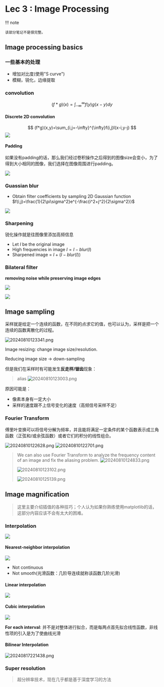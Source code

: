 # Lec 3 : Image Processing

!!! note

    该部分笔记不是很完整。

## Image processing basics

### 一些基本的处理

- 增加对比度(使用"S curve")
- 模糊，锐化，边缘提取

### convolution

$$
(f*g)(x)=\int_{-\infty}^{\infty}f(y)g(x-y)dy
$$

#### Discrete 2D convolution


$$
(f*g)(x,y)=\sum_{i,j=-\infty}^{\infty}f(i,j)I(x-i,y-j)
$$
![](image/3.1.png)

#### Padding

如果没有padding的话，那么我们经过卷积操作之后得到的图像size会变小，为了得到大小相同的图像，我们选择在图像周围进行padding。

![](image/3.2.png)



### Guassian blur

- Obtain filter coefficients by sampling 2D Gaussian function $f(i,j)=\frac{1}{2\pi\sigma^2}e^{-\frac{i^2+j^2}{2\sigma^2}}$

![](image/3.3.png)

### Sharpening

锐化操作就是往图像里添加高频信息

- Let $I$ be the original image
- High frequencies in image $I=I-blur(I)$
- Sharpened image = $I+(I-blur(I))$



### Bilateral filter

**removing noise while preserving image edges**

![](image/3.4.png)

![](image/3.5.png)



## Image sampling

采样就是给定一个连续的函数，在不同的点求它的值，也可以认为，采样是把一个连续的函数离散化的过程。

![20240810123341.png](graph/20240810123341.png)

Image resizing: change image size/resolution.

Reducing image size -> down-sampling

但是我们在采样时有可能发生**反走样/锯齿**现象：

> alias
> ![20240810123003.png](graph/20240810123003.png)

原因可能是：

- 像素本身有一定大小
- 采样的速度跟不上信号变化的速度（高频信号采样不足）

### Fourier Transform

傅里叶变换可以将信号分解为频率，并且能将满足一定条件的某个函数表示成三角函数（正弦和/或余弦函数）或者它们的积分的线性组合。

![20240810122628.png](graph/20240810122628.png)
![20240810122701.png](graph/20240810122701.png)

> We can also use Fourier Transform to analyze the frequency content of an image and fix the aliasing problem.
> ![20240810124833.png](graph/20240810124833.png)
> 
> ![20240810123102.png](graph/20240810123102.png)
>
> ![20240810125139.png](graph/20240810125139.png)


## Image magnification
> 这里主要介绍插值的各种技巧；个人认为如果你熟练使用matplotlib的话，这部分内容应该不会有太大的困难。

### Interpolation

![](image/3.6.png)

#### Nearest-neighbor interpolation

![](image/3.7.png)

- Not continuous
- Not smooth(光滑函数：几阶导连续就称该函数几阶光滑)

#### Linear interpolation

![](image/3.8.png)

#### Cubic interpolation

![](image/3.9.png)

**For each interval**: 并不是对整体进行拟合，而是每两点首先拟合线性函数，非线性项的引入是为了使曲线光滑



#### Bilinear Interpolation
![20240817221438.png](graph/20240817221438.png)

### Super resolution
> 超分辨率技术，现在几乎都是基于深度学习的方法